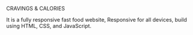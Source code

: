 CRAVINGS &  CALORIES

It is a fully responsive fast food website,
Responsive for all devices, build using HTML, CSS, and JavaScript.
